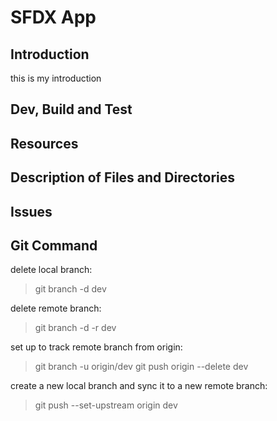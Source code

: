 # SFDX  App

## Introduction

this is my introduction

## Dev, Build and Test

## Resources

## Description of Files and Directories

## Issues

## Git Command

delete local branch:
> git branch -d dev

delete remote branch:
> git branch -d -r dev

set up to track remote branch from origin:
> git branch -u origin/dev
> git push origin --delete dev

create a new local branch and sync it to a new remote branch:
> git push --set-upstream origin dev